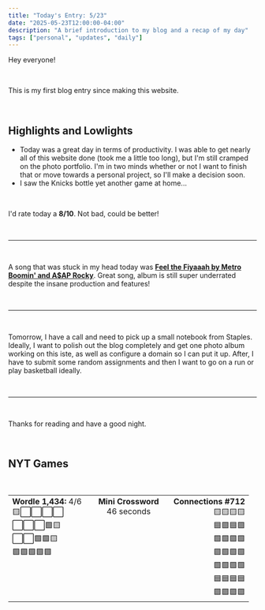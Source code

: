 ```yaml
---
title: "Today's Entry: 5/23"
date: "2025-05-23T12:00:00-04:00"
description: "A brief introduction to my blog and a recap of my day"
tags: ["personal", "updates", "daily"]
---
```


Hey everyone!

<br>

This is my first blog entry since making this website. 

<br>

## Highlights and Lowlights

- Today was a great day in terms of productivity. I was able to get nearly all of this website done (took me a little too long), but I'm still cramped on the photo portfolio. I'm in two minds whether or not I want to finish that or move towards a personal project, so I'll make a decision soon.  
- I saw the Knicks bottle yet another game at home...  
<br>

I'd rate today a **8/10**. Not bad, could be better!

<br>

---

<br>

A song that was stuck in my head today was [**Feel the Fiyaaah by Metro Boomin' and A$AP Rocky**](https://open.spotify.com/track/3SsJ17EnPIu1B4GZshqjIS?si=9476c564e7424bfa). Great song, album is still super underrated despite the insane production and features!

<br>

---

<br>

Tomorrow, I have a call and need to pick up a small notebook from Staples. Ideally, I want to polish out the blog completely and get one photo album working on this iste, as well as configure a domain so I can put it up. After, I have to submit some random assignments and then I want to go on a run or play basketball ideally.

<br>

---

<br>

Thanks for reading and have a good night.

<br>

## NYT Games

<br>
<table width="100%" cellspacing="0" cellpadding="0" style="white-space: nowrap;">
<tr>
<td width="33%" align="left" style="vertical-align: top;"><strong>Wordle 1,434:</strong> 4/6<br>🟨⬜⬜⬜⬜<br>⬜⬜⬜🟩🟨<br>⬜⬜🟩🟩🟨<br>🟩🟩🟩🟩🟩</td>
<td width="33%" style="text-align: center; vertical-align: top;"><strong>Mini Crossword</strong><br>46 seconds</td>
<td width="33%" align="right" style="vertical-align: top;"><strong>Connections #712</strong><br>🟨🟨🟨🟨<br>🟦🟪🟦🟪<br>🟩🟩🟪🟩<br>🟪🟩🟩🟩<br>🟩🟩🟩🟩<br>🟦🟦🟦🟦<br>🟪🟪🟪🟪</td>
</tr>
</table>
